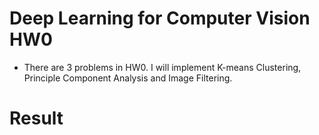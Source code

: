 # Deep Learning for  Computer Vision HW0
- There are 3 problems in HW0. I will implement K-means Clustering, Principle 
Component Analysis and Image Filtering.

# Result
